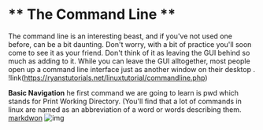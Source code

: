 # ** The Command Line **
The command line is an interesting beast, and if you've not used one before, can be a bit daunting. Don't worry, with a bit of 
practice you'll soon come to see it as your friend. Don't think of it as leaving the GUI behind so much as adding to it. 
While you can leave the GUI alltogether, most people open up a command line interface just as another window on 
their desktop .
!link(https://ryanstutorials.net/linuxtutorial/commandline.php)

**Basic Navigation**
he first command we are going to learn is pwd which stands for Print Working Directory.
(You'll find that a lot of commands in linux are named as an abbreviation of a word or words 
describing them. 
[markdwon]()
![img](https://www.lifewire.com/thmb/1CebBWE4ohL3SuqWl6oNb4YA1q4=/768x0/filters:no_upscale():max_bytes(150000):strip_icc()/command-prompt-windows-10-5a46b95f494ec90036f044a5.PNG)


